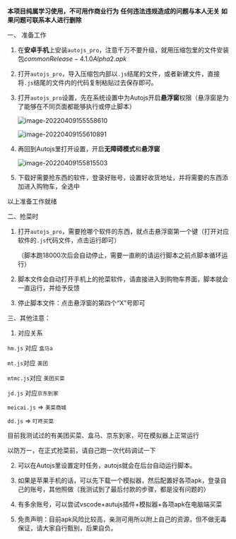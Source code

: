 **本项目纯属学习使用，不可用作商业行为**
**任何违法违规造成的问题与本人无关**
**如果问题可联系本人进行删除**



一、 准备工作

1. 在**安卓手机**上安装`autojs_pro`，注意千万不要升级，就用压缩包里的文件安装包$commonRelease-4.1.0 Alpha2.apk$

2. 打开`autojs_pro`，导入压缩包内部以`.js`结尾的文件，或者新建文件，直接将`.js`结尾的文件内的代码复制粘贴过去保存即可。

3. 打开`autojs_pro`设置，先在系统设置中为Autojs开启**悬浮窗**权限（悬浮窗是为了能够在不同页面都能够执行或停止脚本）

    ![image-20220409155558610](./img/image-20220409155558610.png)

    ![image-20220409155610891](./img/image-20220409155610891.png)

4. 再回到Autojs里打开设置，开启**无障碍模式**和**悬浮窗**

    ![image-20220409155815503](./img/image-20220409155815503.png)

5. 下载好需要抢东西的软件，登录好账号，设置好收货地址，并将需要的东西添加进入购物车，全选中

以上准备工作就绪



二、抢菜时

1. 打开`autojs_pro`，需要抢哪个软件的东西，就点击悬浮窗第一个键（打开对应软件的`.js`代码文件，点击运行即可）

    （脚本跑18000次后会自动停止，需要一直刷的请运行脚本之前点脚本循环运行）

2. 脚本文件会自动打开手机上的抢菜软件，请直接进入到购物车界面，脚本就会一直运行，并给予反馈

3. 停止脚本文件：点击悬浮窗的第四个“X”号即可



三、其他注意：

1. 对应关系

`hm.js` 对应 `盒马a`

`mt.js`对应 `美团`

`mtmc.js`对应 `美团买菜`

`jd.js` 对应`京东到家`

`meicai.js` => `美菜商城`

`dd.js` => `叮咚买菜`

目前我测试过的有美团买菜、盒马、京东到家，可在模拟器上正常运行

以防万一，在正式抢菜前，请自己跑一次代码调试一下



2. 可以在Autojs里设置定时任务，autojs就会在后台自动运行脚本。

3. 如果是苹果手机的话，可以先下载一个模拟器，然后配置好各项apk，登录自己的账号，其他照做（我测试到了最后付款的步骤，都是没有问题的）

4. 有多余账号，可以尝试vscode+autujs插件+模拟器+各项apk在电脑端买菜
5. 免责声明：目前apk风险比较高，亲测可用所以附上自己的资源，但不做无毒保证，请大家自行甄别，后果自负。




